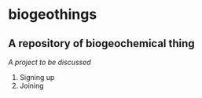 # biogeothings
## A repository of biogeochemical thing
*A project to be discussed*
1. Signing up
2. Joining
